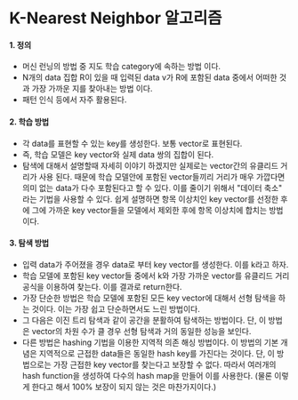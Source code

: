 K-Nearest Neighbor 알고리즘
==========================

#### 1. 정의
- 머신 런닝의 방법 중 지도 학습 category에 속하는 방법 이다.
- N개의 data 집합 R이 있을 때 입력된 data v가 R에 포함된 data 중에서 어떠한 것과 가장 가까운 지를 찾아내는 방법 이다.
- 패턴 인식 등에서 자주 활용된다.

#### 2. 학습 방법
- 각 data를 표현할 수 있는 key를 생성한다. 보통 vector로 표현된다.
- 즉, 학습 모델은 key vector와 실제 data 쌍의 집합이 된다.
- 탐색에 대해서 설명할때 자세히 이야기 하겠지만 실제로는 vector간의 유클리드 거리가 사용 된다. 때문에 학습 모델안에 포함된 vector들끼리 거리가 매우 가깝다면 의미 없는 data가 다수 포함된다고 할 수 있다. 이를 줄이기 위해서 "데이터 축소" 라는 기법을 사용할 수 있다. 쉽게 설명하면 항목 이상치인 key vector를 선정한 후에 그에 가까운 key vector들을 모델에서 제외한 후에 항목 이상치에 합치는 방법이다.

#### 3. 탐색 방법
- 입력 data가 주어졌을 경우 data로 부터 key vector를 생성한다. 이를 k라고 하자.
- 학습 모델에 포함된 key vector들 중에서 k와 가장 가까운 vector를 유클리드 거리 공식을 이용하여 찾는다. 이를 결과로 return한다.
- 가장 단순한 방법은 학습 모델에 포함된 모든 key vector에 대해서 선형 탐색을 하는 것이다. 이는 가장 쉽고 단순하면서도 느린 방법이다.
- 그 다음은 이진 트리 탐색과 같이 공간을 분활하여 탐색하는 방법이다. 단, 이 방법은 vector의 차원 수가 클 경우 선형 탐색과 거의 동일한 성능을 보인다.
- 다른 방법은 hashing 기법을 이용한 지역적 의존 해싱 방법이다. 이 방법의 기본 개념은 지역적으로 근접한 data들은 동일한 hash key를 가진다는 것이다. 단, 이 방법으로는 가장 근접한 key vector를 찾는다고 보장할 수 없다. 따라서 여러개의 hash function을 생성하여 다수의 hash map을 만들어 이를 사용한다. (물론 이렇게 한다고 해서 100% 보장이 되지 않는 것은 마찬가지이다.)
